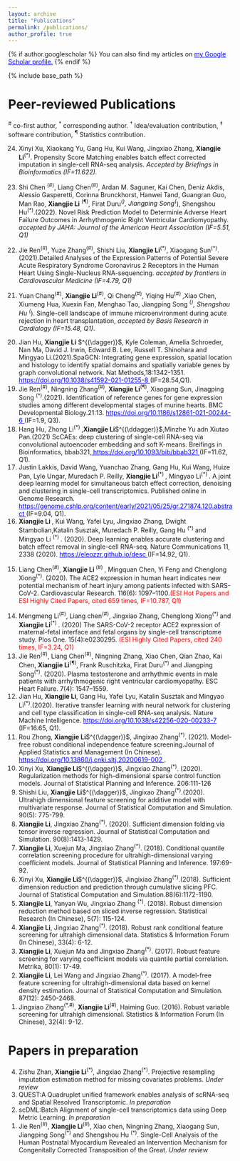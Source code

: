 ```yaml
---
layout: archive
title: "Publications"
permalink: /publications/
author_profile: true
---
```



{% if author.googlescholar %}
  You can also find my articles on <u><a href="{{author.googlescholar}}">my Google Scholar profile</a>.</u>
{% endif %}

{% include base_path %}

<!--
{% for post in site.publications reversed %}
  {% include archive-single.html %}
{% endfor %}
-->

<!--为了简单下面自己进行自动 
<p style="color:blue;">You can change the text color of a whole sentence or paragraph...</p>
<p>...or you can change the text color of one <span style="color:green;">word</span> or even a single l<span style="color:red;">e</span>tter.</p>
-->

Peer-reviewed Publications
==========================
<sup>\#</sup> co-first author, $^*$ corresponding author. $^\dagger$ Idea/evaluation contribution, $^\ddagger$ software contribution, <sup>&para;</sup> Statistics contribution.

<style>
/* unvisited link */
a:link {
  color: blue;
}

/* visited link */
a:visited {
  color: black;
}

/* mouse over link */
a:hover {
  color: hotpink;
}

/* selected link */
a:active {
  color: blue;
}
</style>

<ol reversed>

<li>
Xinyi Xu, Xiaokang Yu, Gang Hu, Kui Wang, Jingxiao Zhang, <b>Xiangjie Li</b><sup>(*)</sup>. Propensity Score Matching enables batch effect corrected imputation in single-cell RNA-seq analysis.<i> Accepted by Briefings in Bioinformatics (IF=11.622).</i>
</li>


<li>

Shi Chen <sup>(#)</sup>, Liang Chen<sup>(#)</sup>, Ardan M. Saguner, Kai Chen, Deniz Akdis, Alessio Gasperetti, Corinna Brunckhorst, Hanwei Tand, Guangran Guo, Man Rao, <b>Xiangjie Li</b> <sup>(&para;)</sup>, Firat Duru<sup>(*)</sup>, Jiangping Song<sup>(*)</sup>, Shengshou Hu<sup>(*)</sup>.(2022). Novel Risk Prediction Model to Determinie Adverse Heart Failure Outcomes in Arrhythmogenic Right Ventricular Cardiomyopathy. <i>accepted by JAHA: Journal of the American Heart Association (IF=5.51, Q1)</i>
</li>

<li>
Jie Ren<sup>(#)</sup>, Yuze Zhang<sup>(#)</sup>, Shishi Liu,  <b>Xiangjie Li</b><sup>(*)</sup>, Xiaogang Sun<sup>(*)</sup>.(2021).Detailed Analyses of the Expression Patterns of Potential Severe Acute Respiratory Syndrome Coronavirus 2 Receptors in the Human Heart Using Single-Nucleus RNA-sequencing. <i>accepted by frontiers in Cardiovascular Medicine (IF=4.79, Q1)</i>
</li>

<li>

Yuan Chang<sup>(#)</sup>, <b>Xiangjie Li</b><sup>(#)</sup>, Qi Cheng<sup>(#)</sup>, Yiqing Hu<sup>(#) </sup>,Xiao Chen, Xiumeng Hua, Xuexin Fan, Menghao Tao, Jiangping Song <sup>(*)</sup>, Shengshou Hu <sup> (*)</sup>.  Single-cell landscape of immune microenvironment during acute rejection in heart transplantation, <i> accepted by Basis Research in Cardiology  (IF=15.48, Q1)</i>. 

</li>

<li>
Jian Hu, <b>Xiangjie Li</b> $^{(\dagger)}$, Kyle Coleman, Amelia Schroeder, Nan Ma, David J. Irwin, Edward B. Lee, Russell T. Shinohara and Mingyao Li.(2021).SpaGCN: Integrating gene expression, spatial location and histology to identify spatial domains and spatially variable genes by graph convolutional network. Nat Methods,18:1342-1351. <a href="https://doi.org/10.1038/s41592-021-01255-8"> https://doi.org/10.1038/s41592-021-01255-8 </a> (IF=28.54,Q1).

</li>

<li>
Jie Ren<sup>(#)</sup>, Ningning Zhang<sup>(#)</sup>, <b>Xiangjie Li</b><sup>(&para;)</sup>, Xiaogang Sun, Jinagping Song <sup>(*)</sup>.(2021). Identification of reference genes for gene expression studies among different developmental stages of murine hearts. BMC Developmental Biology.21:13. <a href="https://doi.org/10.1186/s12861-021-00244-6"> https://doi.org/10.1186/s12861-021-00244-6 </a> (IF=1.9, Q3).
</li>

<li>
Hang Hu,  Zhong Li<sup>(*) </sup>,<b>Xiangjie Li</b>$^{(\ddagger)}$,Minzhe Yu adn Xiutao Pan.(2021) 
ScCAEs: deep clustering of single-cell RNA-seq via convolutional autoencoder embedding and soft K-means. Breifings in Bioinformatics, bbab321,<a href="https://doi.org/10.1093/bib/bbab321"> https://doi.org/10.1093/bib/bbab321 </a> (IF=11.62, Q1).
</li>

<li>
Justin Lakkis, David Wang, Yuanchao Zhang, Gang Hu, Kui Wang, Huize Pan, Lyle Ungar, Muredach P. Reilly, <b>Xiangjie Li</b><sup>(*) </sup>, Mingyao Li<sup>(*) </sup>. A joint deep learning model for simultaneous batch effect correction, denoising and clustering in single-cell transcriptomics. Published online in Genome Research.  <a href="https://genome.cshlp.org/content/early/2021/05/25/gr.271874.120.abstract"> https://genome.cshlp.org/content/early/2021/05/25/gr.271874.120.abstract </a> (IF=9.04, Q1).
</li>

<li> 
<b> Xiangjie Li </b>, Kui Wang, Yafei Lyu, Jingxiao Zhang, Dwight Stambolian,Katalin Susztak, Muredach P. Reilly, Gang Hu <sup> (*) </sup> and Mingyao Li <sup>(*) </sup>. (2020). Deep learning enables accurate clustering and batch effect removal in single-cell RNA-seq. Nature Communications 11, 2338 (2020). <a href="https://eleozzr.github.io/desc">https://eleozzr.github.io/desc </a> (IF=14.92, Q1).
</li>

<li>

Liang Chen<sup>(#)</sup>, <b>Xiangjie Li </b> <sup>(#) </sup>, Mingquan Chen, Yi Feng and Chenglong Xiong<sup>(*)</sup>. (2020). The ACE2 expression in human heart indicates new potential mechanism of heart injury among patients infected with SARS-CoV-2. Cardiovascular Research. 116(6): 1097–1100.<span style="color:red;">(ESI Hot Papers and ESI Highly Cited Papers, cited 659 times, IF=10.787, Q1)</span>
</li>

<li>
Mengmeng Li<sup>(#)</sup>, Liang chen<sup>(#)</sup>, Jingxiao Zhang, Chenglong Xiong<sup>(*) </sup> and <b> Xiangjie Li</b><sup>(*) </sup>. (2020) The SARS-CoV-2 receptor ACE2 expression of maternal-fetal interface and fetal organs by single-cell transcriptome study. Plos One. 15(4):e0230295. <span style="color:red;">(ESI Highly Cited Papers, cited 240 times, IF=3.24, Q1)</span>

</li>

<li>
Jie Ren<sup>(#)</sup>, Liang Chen<sup>(#)</sup>, Ningning Zhang, Xiao Chen, Qian Zhao, Kai Chen, <b><b>Xiangjie Li</b></b><sup>(&para;)</sup>, Frank Ruschitzka, Firat Duru<sup>(*)</sup> and Jiangping Song<sup>(*)</sup>. (2020). Plasma testosterone and arrhythmic events in male patients with arrhythmogenic right ventricular cardiomyopathy. ESC Heart Failure. 7(4): 1547–1559.
</li>

<li>
Jian Hu, <b>Xiangjie Li</b>, Gang Hu, Yafei Lyu, Katalin Susztak and Mingyao Li<sup>(*)</sup>.(2020). Iterative transfer learning with neural network for clustering and cell type classification in single-cell RNA-seq analysis. Nature Machine Intelligence. <a href="https://doi.org/10.1038/s42256-020-00233-7"> https://doi.org/10.1038/s42256-020-00233-7</a> (IF=16.65, Q1).
</li>

<li>
Rou Zhong, <b>Xiangjie Li</b>$^{(\dagger)}$, Jingixao Zhang<sup>(*)</sup>. (2021). Model-free robust conditional independence feature screening.Journal of Applied Statistics and Management (In Chinese). <a href="https://doi.org/10.13860/j.cnki.sltj.20200619-002"> https://doi.org/10.13860/j.cnki.sltj.20200619-002 </a>.

</li>

<li>
Xinyi Xu, <b>Xiangjie Li</b>$^{(\dagger)}$, Jingxiao Zhang<sup>(*)</sup>. (2020). Regularization methods for high-dimensional sparse control function models. Journal of Statistical Planning and Inference. 206:111-126
</li>

<li>
Shishi Liu, <b>Xiangjie Li</b>$^{(\dagger)}$, Jingixao Zhang<sup>(*)</sup>.(2020). Ultrahigh dimensional feature screening for additive model with multivariate response. Journal of Statistical Computation and Simulation. 90(5): 775-799.
</li>

<li>
<b>Xiangjie Li</b>, Jingxiao Zhang<sup>(*)</sup>. (2020). Sufficient dimension folding via tensor inverse regression. Journal of Statistical Computation and Simulation. 90(8):1413-1429.
</li>

<li>
<b>Xiangjie Li</b>, Xuejun Ma, Jingxiao Zhang<sup>(*)</sup>. (2018). Conditional quantile correlation screening procedure for ultrahigh-dimensional varying coefficient models. Journal of Statistical Planning and Inference. 197:69-92.
</li>

<li>
Xinyi Xu, <b>Xiangjie Li</b>$^{(\dagger)}$, Jingixiao Zhang<sup>(*)</sup>.(2018). Sufficient dimension reduction and prediction through cumulative slicing PFC. Journal of Statistical Computation and Simulation.88(6):1172-1190.
</li>


<li>
<b>Xiangjie Li</b>, Yanyan Wu, Jingxiao Zhang <sup>(*)</sup>. (2018). Robust dimension reduction method based on sliced inverse regression. Statistical Research (In Chinese), 5(7): 115-124.
</li>

<li>
<b>Xiangjie Li</b>, Jingxiao Zhang<sup>(*)</sup>. (2018). Robust rank conditional feature screening for ultrahigh dimensional data. Statistics & Information Forum (In Chinese), 33(4): 6-12.
</li>

<li>
<b>Xiangjie Li</b>, Xuejun Ma and Jingxiao Zhang<sup>(*)</sup>. (2017). Robust feature screening for varying coefficient models via quantile partial correlation. Metrika, 80(1): 17-49.
</li>


<li>
<b>Xiangjie Li</b>, Lei Wang and Jingxiao Zhang<sup>(*)</sup>. (2017). A model-free feature screening for ultrahigh-dimensional data based on kernel density estimation. Journal of Statistical Computation and Simulation. 87(12): 2450-2468.
</li>

<li>
Jingxiao Zhang<sup>(*,#)</sup>, <b>Xiangjie Li</b><sup>(#)</sup>, Haiming Guo. (2016). Robust variable screening for ultrahigh dimensional. Statistics & Information Forum (In Chinese), 32(4): 9-12.
</li>

</ol>



Papers in preparation
===================

<ol reversed>

<li>
Zishu Zhan,  <b>Xiangjie Li</b><sup>(*)</sup>, Jingxiao Zhang<sup>(*)</sup>. Projective resampling imputation estimation method for missing covariates problems. <i> Under review </i>
</li>

<li>
QUEST:A Quadruplet unified framework enables analysis of scRNA-seq and Spatial Resolved Transcriptomic. <i> In preparation </i>
</li>

<li>
scDML:Batch Alignment of single-cell transcriptomics data using Deep Metric Learning. <i> In preparation </i>
</li>

<li>
Jie Ren<sup>(#)</sup>, <b>Xiangjie Li</b><sup>(#)</sup>, Xiao chen, Ningning Zhang, Xiaogang Sun, Jiangping Song<sup>(*)</sup> and Shengshou Hu <sup>(*)</sup>.  Single-Cell Analysis of the Human Postnatal Myocardium Revealed an Intervention Mechanism for Congenitally Corrected Transposition of the Great. <i> Under review </i> 
</li>

</ol>
